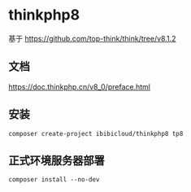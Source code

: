 # thinkphp8
基于 https://github.com/top-think/think/tree/v8.1.2

## 文档
https://doc.thinkphp.cn/v8_0/preface.html

## 安装
~~~
composer create-project ibibicloud/thinkphp8 tp8
~~~

## 正式环境服务器部署
~~~
composer install --no-dev
~~~
